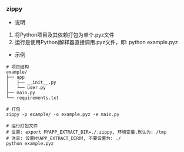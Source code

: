 ### zippy

- 说明
1. 将Python项目及其依赖打包为单个.pyz文件
2. 运行是使用Pythonj解释器直接调用.pyz文件，即: python example.pyz

- 示例
```
# 项目结构
example/
├── app
│   ├── __init__.py
│   └── user.py
├── main.py
└── requirements.txt

# 打包
zippy -p example/ -o example.pyz -e main.py

# 运行打包文件
# 设置: export MYAPP_EXTRACT_DIR=./.zippy, 环境变量,默认为: /tmp
# 注意: 设置MYAPP_EXTRACT_DIR时, 不要设置为: ./
python example.pyz
```

<!-- 

- git tag使用 
1. 添加文件到暂存区并提交
   git add
   git commit -m "说明"
2. 创建标签
   git tag -a <tag_name> -m "Tagging version X"
3. 推送标签到远程仓库
   git push origin <tag_name>
4. 删除本地暂存区的标签
   git tag -d <tag_name>
5. 删除远程仓库中的标签
   git push --delete origin <tag_name>
-->